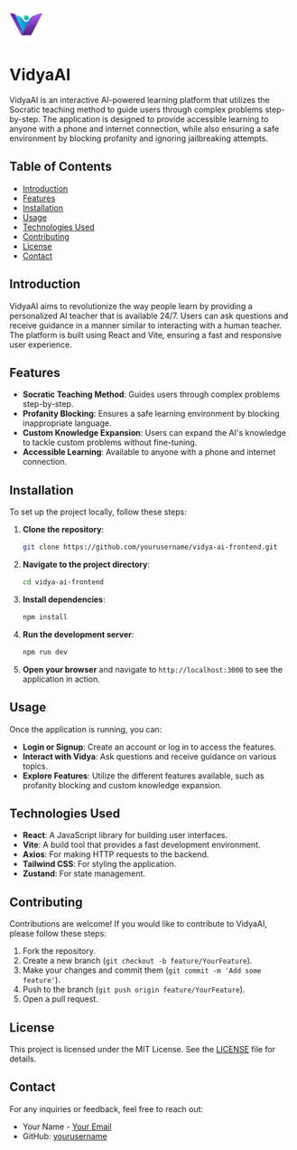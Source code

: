 <img src="./public/logo.png" alt="VidyaAI Logo" height="60px"/>

# VidyaAI

VidyaAI is an interactive AI-powered learning platform that utilizes the Socratic teaching method to guide users through complex problems step-by-step. The application is designed to provide accessible learning to anyone with a phone and internet connection, while also ensuring a safe environment by blocking profanity and ignoring jailbreaking attempts.

## Table of Contents

- [Introduction](#introduction)
- [Features](#features)
- [Installation](#installation)
- [Usage](#usage)
- [Technologies Used](#technologies-used)
- [Contributing](#contributing)
- [License](#license)
- [Contact](#contact)

## Introduction

VidyaAI aims to revolutionize the way people learn by providing a personalized AI teacher that is available 24/7. Users can ask questions and receive guidance in a manner similar to interacting with a human teacher. The platform is built using React and Vite, ensuring a fast and responsive user experience.

## Features

- **Socratic Teaching Method**: Guides users through complex problems step-by-step.
- **Profanity Blocking**: Ensures a safe learning environment by blocking inappropriate language.
- **Custom Knowledge Expansion**: Users can expand the AI's knowledge to tackle custom problems without fine-tuning.
- **Accessible Learning**: Available to anyone with a phone and internet connection.

## Installation

To set up the project locally, follow these steps:

1. **Clone the repository**:

   ```bash
   git clone https://github.com/yourusername/vidya-ai-frontend.git
   ```

2. **Navigate to the project directory**:

   ```bash
   cd vidya-ai-frontend
   ```

3. **Install dependencies**:

   ```bash
   npm install
   ```

4. **Run the development server**:

   ```bash
   npm run dev
   ```

5. **Open your browser** and navigate to `http://localhost:3000` to see the application in action.

## Usage

Once the application is running, you can:

- **Login or Signup**: Create an account or log in to access the features.
- **Interact with Vidya**: Ask questions and receive guidance on various topics.
- **Explore Features**: Utilize the different features available, such as profanity blocking and custom knowledge expansion.

## Technologies Used

- **React**: A JavaScript library for building user interfaces.
- **Vite**: A build tool that provides a fast development environment.
- **Axios**: For making HTTP requests to the backend.
- **Tailwind CSS**: For styling the application.
- **Zustand**: For state management.

## Contributing

Contributions are welcome! If you would like to contribute to VidyaAI, please follow these steps:

1. Fork the repository.
2. Create a new branch (`git checkout -b feature/YourFeature`).
3. Make your changes and commit them (`git commit -m 'Add some feature'`).
4. Push to the branch (`git push origin feature/YourFeature`).
5. Open a pull request.

## License

This project is licensed under the MIT License. See the [LICENSE](LICENSE) file for details.

## Contact

For any inquiries or feedback, feel free to reach out:

- Your Name - [Your Email](mailto:youremail@example.com)
- GitHub: [yourusername](https://github.com/yourusername)
